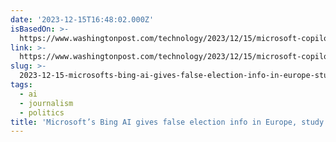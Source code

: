 ```yaml
---
date: '2023-12-15T16:48:02.000Z'
isBasedOn: >-
  https://www.washingtonpost.com/technology/2023/12/15/microsoft-copilot-bing-ai-hallucinations-elections/
link: >-
  https://www.washingtonpost.com/technology/2023/12/15/microsoft-copilot-bing-ai-hallucinations-elections/
slug: >-
  2023-12-15-microsofts-bing-ai-gives-false-election-info-in-europe-study-finds-the
tags:
  - ai
  - journalism
  - politics
title: 'Microsoft’s Bing AI gives false election info in Europe, study finds - The '
---
```


